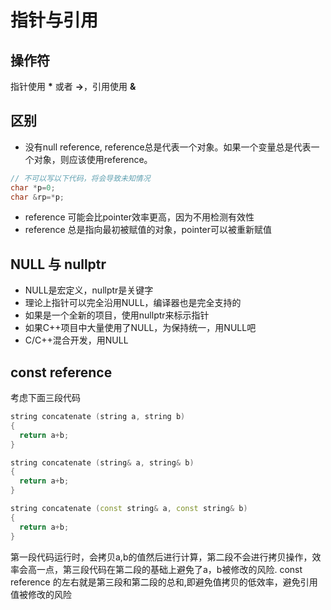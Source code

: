 # 指针与引用

## 操作符

指针使用 __*__ 或者 __->__，引用使用 __&__

## 区别

- 没有null reference, reference总是代表一个对象。如果一个变量总是代表一个对象，则应该使用reference。

```cpp
// 不可以写以下代码，将会导致未知情况
char *p=0;
char &rp=*p;
```

- reference 可能会比pointer效率更高，因为不用检测有效性
- reference 总是指向最初被赋值的对象，pointer可以被重新赋值



## NULL 与 nullptr

- NULL是宏定义，nullptr是关键字
- 理论上指针可以完全沿用NULL，编译器也是完全支持的
- 如果是一个全新的项目，使用nullptr来标示指针
- 如果C++项目中大量使用了NULL，为保持统一，用NULL吧
- C/C++混合开发，用NULL
  
## const reference

考虑下面三段代码

```cpp
string concatenate (string a, string b)
{
  return a+b;
}
```

```cpp
string concatenate (string& a, string& b)
{
  return a+b;
}
```

```cpp
string concatenate (const string& a, const string& b)
{
  return a+b;
}
```

第一段代码运行时，会拷贝a,b的值然后进行计算，第二段不会进行拷贝操作，效率会高一点，第三段代码在第二段的基础上避免了a，b被修改的风险.
const reference 的左右就是第三段和第二段的总和,即避免值拷贝的低效率，避免引用值被修改的风险
